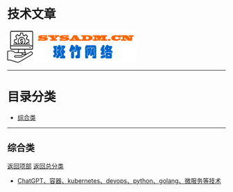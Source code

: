 # 技术文章

<a href="https://www.sysadm.cn" target="_blank"><img src="./images/sysadm.png"></a>

---
# <a id="catalog">目录分类 </a>
- <a href="#complex">综合类</a>


---
## <a id="complext">综合类</a>
<a href="#catalog">返回项部</a>     [返回总分类](./README.md)

- <a href="https://github.com/cnych/qikqiak.com" target="_blank"> ChatGPT、容器、kubernetes、devops、python、golang、微服务等技术 </a>